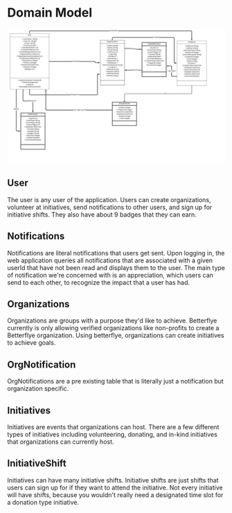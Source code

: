 # Domain Model

![Domain Model](Domain%20Chart%20for%20Betterflye.png)

## User

The user is any user of the application. Users can create organizations, volunteer at initiatives, send notifications to other users, and sign up for initiative shifts. They also have about 9 badges that they can earn.

## Notifications

Notifications are literal notifications that users get sent. Upon logging in, the web application queries all notifications that are associated with a given userId that have not been read and displays them to the user. The main type of notification we're concerned with is an appreciation, which users can send to each other, to recognize the impact that a user has had.

## Organizations

Organizations are groups with a purpose they'd like to achieve. Betterflye currently is only allowing verified organizations like non-profits to create a Betterflye organization. Using betterflye, organizations can create initiatives to achieve goals.

## OrgNotification

OrgNotifications are a pre existing table that is literally just a notification but organization specific.

## Initiatives

Initiatives are events that organizations can host. There are a few different types of initiatives including volunteering, donating, and in-kind initiatives that organizations can currently host.

## InitiativeShift

Initiatives can have many initiative shifts. Initiative shifts are just shifts that users can sign up for if they want to attend the initiative. Not every initiative will have shifts, because you wouldn't really need a designated time slot for a donation type initiative.